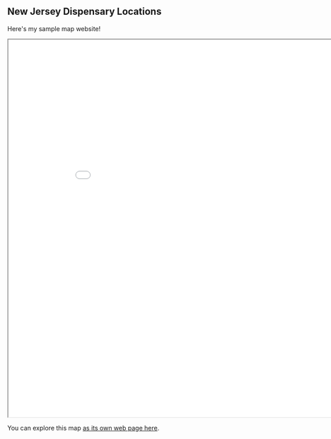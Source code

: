 ## New Jersey Dispensary Locations

Here's my sample map website!

<iframe src="nj_dispensaries.html" height="853" width="903"></iframe>

You can explore this map [as its own web page here](nj_dispensaries.html).
